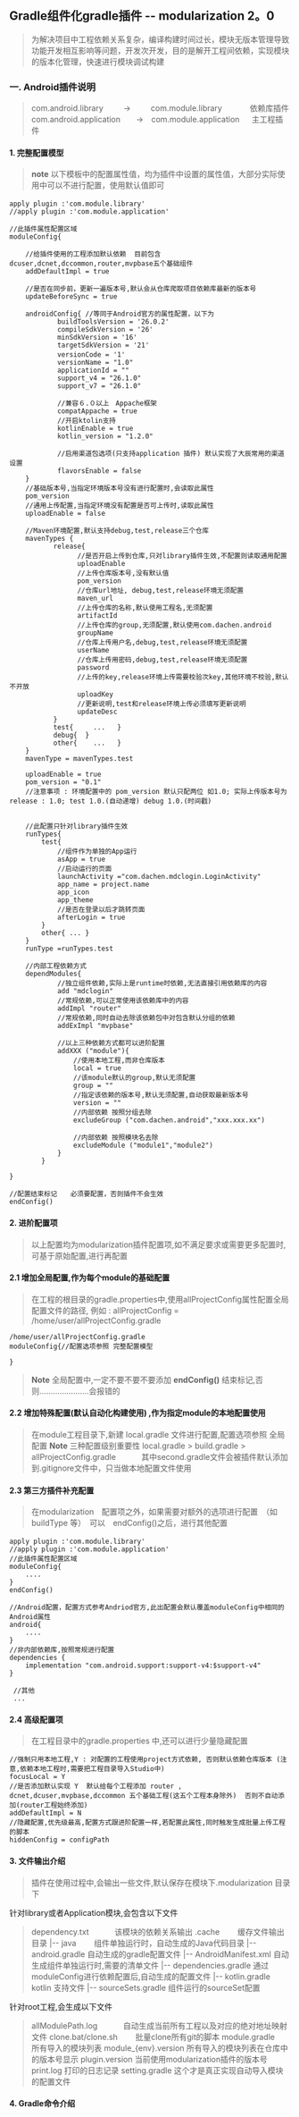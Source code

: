 ##  Gradle组件化gradle插件 -- modularization 2。0
>  为解决项目中工程依赖关系复杂，编译构建时间过长，模块无版本管理导致功能开发相互影响等问题，开发次开发，目的是解开工程间依赖，实现模块的版本化管理，快速进行模块调试构建
###  一. Android插件说明
> com.android.library 　　  ->  　　  com.module.library  　　　 依赖库插件
> com.android.application　　->　com.module.application 　      主工程插件

#### 1. 完整配置模型　
> **note** 以下模板中的配置属性值，均为插件中设置的属性值，大部分实际使用中可以不进行配置，使用默认值即可

```
apply plugin :'com.module.library'　　　　
//apply plugin :'com.module.application'

//此插件属性配置区域
moduleConfig{

    //给插件使用的工程添加默认依赖  目前包含 dcuser,dcnet,dccommon,router,mvpbase五个基础组件
    addDefaultImpl = true

    //是否在同步前，更新一遍版本号,默认会从仓库爬取项目依赖库最新的版本号
    updateBeforeSync = true

    androidConfig{ //等同于Android官方的属性配置，以下为
            buildToolsVersion = '26.0.2'
            compileSdkVersion = '26'
            minSdkVersion = '16'
            targetSdkVersion = '21'
            versionCode = '1'　
            versionName = "1.0"
            applicationId = ""
            support_v4 = "26.1.0"
            support_v7 = "26.1.0"

            //兼容６.０以上　Appache框架
            compatAppache = true
            //开启ktolin支持
            kotlinEnable = true
            kotlin_version = "1.2.0"

            //启用渠道包选项(只支持application 插件) 默认实现了大辰常用的渠道设置
            flavorsEnable = false
    }
    //基础版本号,当指定环境版本号没有进行配置时,会读取此属性
    pom_version
    //通用上传配置,当指定环境没有配置是否可上传时,读取此属性
    uploadEnable = false

    //Maven环境配置,默认支持debug,test,release三个仓库
    mavenTypes {
           release{
                 //是否开启上传到仓库,只对library插件生效,不配置则读取通用配置
                 uploadEnable
                 //上传仓库版本号,没有默认值
                 pom_version
                 //仓库url地址, debug,test,release环境无须配置
                 maven_url
                 //上传仓库的名称,默认使用工程名,无须配置
                 artifactId
                 //上传仓库的group,无须配置,默认使用com.dachen.android
                 groupName
                 //仓库上传用户名,debug,test,release环境无须配置
                 userName
                 //仓库上传用密码,debug,test,release环境无须配置
                 password
                 //上传的key,release环境上传需要校验次key,其他环境不校验,默认不开放
                 uploadKey
                 //更新说明,test和release环境上传必须填写更新说明
                 updateDesc
           }
           test{     ...   }
           debug{  }
           other{    ...   }
    }
    mavenType = mavenTypes.test

    uploadEnable = true
    pom_version = "0.1"
    //注意事项 : 环境配置中的 pom_version 默认只配两位 如1.0; 实际上传版本号为 release : 1.0; test 1.0.(自动递增) debug 1.0.(时间戳)


    //此配置只针对library插件生效
    runTypes{
        test{
            //组件作为单独的App运行
            asApp = true
            //启动运行的页面
            launchActivity ="com.dachen.mdclogin.LoginActivity"
            app_name = project.name
            app_icon
            app_theme
            //是否在登录以后才跳转页面
            afterLogin = true
        }
        other{ ... }
    }
    runType =runTypes.test

    //内部工程依赖方式
    dependModules{
            //独立组件依赖,实际上是runtime时依赖,无法直接引用依赖库的内容
            add "mdclogin"
            //常规依赖,可以正常使用该依赖库中的内容
            addImpl "router"
            //常规依赖,同时自动去除该依赖包中对包含默认分组的依赖
            addExImpl "mvpbase"

            //以上三种依赖方式都可以进阶配置
            addXXX ("module"){
                //使用本地工程,而非仓库版本
                local = true
                //该module默认的group,默认无须配置
                group = ""
                //指定该依赖的版本号,默认无须配置,自动获取最新版本号
                version = ""
                //内部依赖 按照分组去除
                excludeGroup ("com.dachen.android","xxx.xxx.xx")

                //内部依赖 按照模块名去除
                excludeModule ("module1","module2")
            }
        }

}

//配置结束标记　　必须要配置，否则插件不会生效
endConfig()

```

#### 2. 进阶配置项
> 以上配置均为modularization插件配置项,如不满足要求或需要更多配置时,可基于原始配置,进行再配置

####  2.1 增加全局配置,作为每个module的基础配置
>  在工程的根目录的gradle.properties中,使用allProjectConfig属性配置全局配置文件的路径, 例如 : allProjectConfig = /home/user/allProjectConfig.gradle
```
/home/user/allProjectConfig.gradle
moduleConfig{//配置选项参照 完整配置模型　

}
```

>  **Note** 全局配置中,一定不要不要不要添加 **endConfig()** 结束标记,否则......................会报错的

#### 2.2 增加特殊配置(默认自动化构建使用) ,作为指定module的本地配置使用
>  在module工程目录下,新建 local.gradle 文件进行配置,配置选项参照 全局配置
> **Note** 三种配置级别重要性  local.gradle > build.gradle > allProjectConfig.gradle   　　　其中second.gradle文件会被插件默认添加到.gitignore文件中，只当做本地配置文件使用



#### 2.3 第三方插件补充配置　　
> 在modularization　配置项之外，如果需要对额外的选项进行配置　（如buildType 等）　可以　endConfig()之后，进行其他配置
```
apply plugin :'com.module.library'　　　　
//apply plugin :'com.module.application'
//此插件属性配置区域
moduleConfig{
    ....
}
endConfig()

//Android配置，配置方式参考Andriod官方,此出配置会默认覆盖moduleConfig中相同的Android属性
android{
    ....
}
//非内部依赖库,按照常规进行配置
dependencies {
    implementation "com.android.support:support-v4:$support-v4"
}

 //其他
 ...

```

#### 2.4 高级配置项
>  在工程目录中的gradle.properties 中,还可以进行少量隐藏配置
```
//强制只用本地工程,Y : 对配置的工程使用project方式依赖, 否则默认依赖仓库版本 (注意,依赖本地工程时,需要把工程目录导入Studio中)
focusLocal = Y
//是否添加默认实现 Y  默认给每个工程添加 router , dcnet,dcuser,mvpbase,dccommon 五个基础工程(这五个工程本身除外)  否则不自动添加(router工程始终添加)
addDefaultImpl = N
//隐藏配置,优先级最高,配置方式跟进阶配置一样,若配置此属性,同时触发生成批量上传工程的脚本
hiddenConfig = configPath
```


#### 3. 文件输出介绍
>  插件在使用过程中,会输出一些文件,默认保存在模块下.modularization 目录下

针对library或者Application模块,会包含以下文件
>
>  dependency.txt　　　 该模块的依赖关系输出
>  .cache 　　缓存文件输出目录
>  |-- java　　   组件单独运行时，自动生成的Java代码目录
>  |-- android.gradle    自动生成的gradle配置文件
>  |-- AndroidManifest.xml    自动生成组件单独运行时,需要的清单文件
>  |-- dependencies.gradle   通过moduleConfig进行依赖配置后,自动生成的配置文件
>  |-- kotlin.gradle      kotlin 支持文件
>  |-- sourceSets.gradle  组件运行的sourceSet配置

针对root工程,会生成以下文件
>
>  allModulePath.log　　　 自动生成当前所有工程以及对应的绝对地址映射文件
>  clone.bat/clone.sh 　　批量clone所有git的脚本
>  module.gradle　　      所有导入的模块列表
>  module_{env}.version        所有导入的模块列表在仓库中的版本号显示
>  plugin.version    当前使用modularization插件的版本号
>  print.log   打印的日志记录
>  setting.gradle     这个才是真正实现自动导入模块的配置文件


#### 4. Gradle命令介绍

























